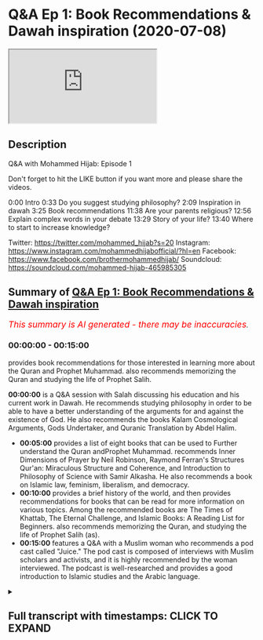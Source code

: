 # Q&A Ep 1: Book Recommendations & Dawah inspiration (2020-07-08)

<iframe loading='lazy' src='https://www.youtube.com/embed/zCfvKD88BEg'></iframe>

## Description

Q&A with Mohammed Hijab: Episode 1

Don't forget to hit the LIKE button if you want more and please share the videos. 

0:00 Intro
0:33 Do you suggest studying philosophy?
2:09 Inspiration in dawah
3:25 Book recommendations
11:38 Are your parents religious?
12:56 Explain complex words in your debate
13:29 Story of your life?
13:40 Where to start to increase knowledge?

Twitter: https://twitter.com/mohammed_hijab?s=20
Instagram: https://www.instagram.com/mohammedhijabofficial/?hl=en
Facebook: https://www.facebook.com/brothermohammedhijab/
Soundcloud: https://soundcloud.com/mohammed-hijab-465985305

## Summary of [Q&A Ep 1: Book Recommendations & Dawah inspiration](https://www.youtube.com/watch?v=zCfvKD88BEg)


*<span style="color:red; font-size:125%">This summary is AI generated - there may be inaccuracies</span>. [](/)*

### <a onclick="modifyYTiframeseektime('0')">00:00:00</a> - <a onclick="modifyYTiframeseektime('900')">00:15:00</a>

provides book recommendations for those interested in learning more about the Quran and Prophet Muhammad.  also recommends memorizing the Quran and studying the life of Prophet Salih.

**<a onclick="modifyYTiframeseektime('0')">00:00:00</a>** is a Q&A session with Salah discussing his education and his current work in Dawah. He recommends studying philosophy in order to be able to have a better understanding of the arguments for and against the existence of God. He also recommends the books Kalam Cosmological Arguments, Gods Undertaker, and Quranic Translation by Abdel Halim.
* **<a onclick="modifyYTiframeseektime('300')">00:05:00</a>**  provides a list of eight books that can be used to Further understand the Quran andProphet Muhammad. recommends Inner Dimensions of Prayer by Neil Robinson, Raymond Ferran's Structures Qur'an: Miraculous Structure and Coherence, and Introduction to Philosophy of Science with Samir Alkasha. He also recommends a book on Islamic law, feminism, liberalism, and democracy.
* **<a onclick="modifyYTiframeseektime('600')">00:10:00</a>** provides a brief history of the world, and then provides recommendations for books that can be read for more information on various topics. Among the recommended books are The Times of Khattab, The Eternal Challenge, and Islamic Books: A Reading List for Beginners.  also recommends memorizing the Quran, and studying the life of Prophet Salih (as).
* **<a onclick="modifyYTiframeseektime('900')">00:15:00</a>**  features a Q&A with a Muslim woman who recommends a pod cast called "Juice." The pod cast is composed of interviews with Muslim scholars and activists, and it is highly recommended by the woman interviewed. The podcast is well-researched and provides a good introduction to Islamic studies and the Arabic language.

<details><summary><h2>Full transcript with timestamps: CLICK TO EXPAND</h2></summary>

<a onclick="modifyYTiframeseektime('0')">0:00:00</a> [Music]  
<a onclick="modifyYTiframeseektime('5')">0:00:05</a> Salam alaikum warahmatullahi oh but I  
<a onclick="modifyYTiframeseektime('7')">0:00:07</a> care - how're you guys doing  
<a onclick="modifyYTiframeseektime('10')">0:00:10</a> this is just something I've never done  
<a onclick="modifyYTiframeseektime('12')">0:00:12</a> before actually it's a Q & A session  
<a onclick="modifyYTiframeseektime('15')">0:00:15</a> where I'm looking at some of the  
<a onclick="modifyYTiframeseektime('17')">0:00:17</a> questions that you have put in the  
<a onclick="modifyYTiframeseektime('19')">0:00:19</a> community page of smart agenda which I'm  
<a onclick="modifyYTiframeseektime('24')">0:00:24</a> sure you've already subscribed to this  
<a onclick="modifyYTiframeseektime('25')">0:00:25</a> channel is a very important Channel hang  
<a onclick="modifyYTiframeseektime('30')">0:00:30</a> on to your seats so the first question  
<a onclick="modifyYTiframeseektime('33')">0:00:33</a> was what does his education consist of  
<a onclick="modifyYTiframeseektime('36')">0:00:36</a> and what would you recommend people just  
<a onclick="modifyYTiframeseektime('39')">0:00:39</a> and would he recommend people to study  
<a onclick="modifyYTiframeseektime('41')">0:00:41</a> philosophy a question from Norway okay  
<a onclick="modifyYTiframeseektime('45')">0:00:45</a> so my training or actual qualifications  
<a onclick="modifyYTiframeseektime('50')">0:00:50</a> in the Universities has been things like  
<a onclick="modifyYTiframeseektime('53')">0:00:53</a> political philosophy or other no  
<a onclick="modifyYTiframeseektime('56')">0:00:56</a> politics degree and focus a lot on  
<a onclick="modifyYTiframeseektime('58')">0:00:58</a> political philosophy history Islamic  
<a onclick="modifyYTiframeseektime('63')">0:01:03</a> Studies theology these kinds of  
<a onclick="modifyYTiframeseektime('67')">0:01:07</a> obviously these are these are the areas  
<a onclick="modifyYTiframeseektime('69')">0:01:09</a> that I've actually completed and  
<a onclick="modifyYTiframeseektime('71')">0:01:11</a> continue to do work in and and yeah  
<a onclick="modifyYTiframeseektime('76')">0:01:16</a> these are the and these are the things  
<a onclick="modifyYTiframeseektime('78')">0:01:18</a> I'm qualified and really but in terms of  
<a onclick="modifyYTiframeseektime('80')">0:01:20</a> do I recommend people to study  
<a onclick="modifyYTiframeseektime('84')">0:01:24</a> philosophy well I think that there are  
<a onclick="modifyYTiframeseektime('87')">0:01:27</a> some philosophies that are going to be  
<a onclick="modifyYTiframeseektime('88')">0:01:28</a> very important in the public discourse  
<a onclick="modifyYTiframeseektime('90')">0:01:30</a> so for example moral philosophy and  
<a onclick="modifyYTiframeseektime('92')">0:01:32</a> political philosophy in particular for  
<a onclick="modifyYTiframeseektime('95')">0:01:35</a> those who have a firm faith or grounding  
<a onclick="modifyYTiframeseektime('100')">0:01:40</a> in the faith I do recommend that those  
<a onclick="modifyYTiframeseektime('102')">0:01:42</a> two kinds of philosophy political  
<a onclick="modifyYTiframeseektime('104')">0:01:44</a> philosophy moral philosophy you could  
<a onclick="modifyYTiframeseektime('108')">0:01:48</a> add to a philosophy of science and you  
<a onclick="modifyYTiframeseektime('109')">0:01:49</a> can also add to a philosophy of religion  
<a onclick="modifyYTiframeseektime('110')">0:01:50</a> those four types of philosophy I think  
<a onclick="modifyYTiframeseektime('113')">0:01:53</a> are very important to discussion so I  
<a onclick="modifyYTiframeseektime('116')">0:01:56</a> would recommend if who that have a very  
<a onclick="modifyYTiframeseektime('119')">0:01:59</a> you know an okay understanding of the  
<a onclick="modifyYTiframeseektime('122')">0:02:02</a> you know a solid foundation if you like  
<a onclick="modifyYTiframeseektime('124')">0:02:04</a> in Islamic studies Islamic Sciences the  
<a onclick="modifyYTiframeseektime('127')">0:02:07</a> second question my question is what made  
<a onclick="modifyYTiframeseektime('129')">0:02:09</a> him decide to get involved in Dawa  
<a onclick="modifyYTiframeseektime('131')">0:02:11</a> and who is his biggest inspiration in  
<a onclick="modifyYTiframeseektime('133')">0:02:13</a> the field obviously the field of Dawa  
<a onclick="modifyYTiframeseektime('136')">0:02:16</a> goes back to the prophets yes so the  
<a onclick="modifyYTiframeseektime('138')">0:02:18</a> biggest inspirations in that sense would  
<a onclick="modifyYTiframeseektime('140')">0:02:20</a> be the prophets of Muhammad sallallahu  
<a onclick="modifyYTiframeseektime('142')">0:02:22</a> wasallam but for Abraham Moses Jesus etc  
<a onclick="modifyYTiframeseektime('146')">0:02:26</a> but if we're talking about like in  
<a onclick="modifyYTiframeseektime('149')">0:02:29</a> recent history then definitely I watch  
<a onclick="modifyYTiframeseektime('151')">0:02:31</a> the you know the material of Ahmed  
<a onclick="modifyYTiframeseektime('154')">0:02:34</a> Deedat and zakir naik and all of these  
<a onclick="modifyYTiframeseektime('157')">0:02:37</a> people growing up and certainly even  
<a onclick="modifyYTiframeseektime('160')">0:02:40</a> people and the organization working with  
<a onclick="modifyYTiframeseektime('162')">0:02:42</a> now like him green and hamza sources all  
<a onclick="modifyYTiframeseektime('166')">0:02:46</a> these individuals who preceded me in  
<a onclick="modifyYTiframeseektime('169')">0:02:49</a> doing the good work and I learnt from  
<a onclick="modifyYTiframeseektime('171')">0:02:51</a> all of those people I've learnt from  
<a onclick="modifyYTiframeseektime('173')">0:02:53</a> people doing Dawa in in those fields in  
<a onclick="modifyYTiframeseektime('176')">0:02:56</a> particular I am particularly interested  
<a onclick="modifyYTiframeseektime('179')">0:02:59</a> with the style of Ahmed Deedat I think  
<a onclick="modifyYTiframeseektime('181')">0:03:01</a> his thing is when I was younger growing  
<a onclick="modifyYTiframeseektime('183')">0:03:03</a> up and watching his stuff that he was a  
<a onclick="modifyYTiframeseektime('186')">0:03:06</a> real inspiration to me  
<a onclick="modifyYTiframeseektime('187')">0:03:07</a> he had that fiery kind of style which  
<a onclick="modifyYTiframeseektime('194')">0:03:14</a> was very strong like he he he he had  
<a onclick="modifyYTiframeseektime('198')">0:03:18</a> great confidence which I realized  
<a onclick="modifyYTiframeseektime('200')">0:03:20</a> especially in this field was the key  
<a onclick="modifyYTiframeseektime('203')">0:03:23</a> ingredient to success so this one this  
<a onclick="modifyYTiframeseektime('206')">0:03:26</a> guy wrote book recommendations book  
<a onclick="modifyYTiframeseektime('208')">0:03:28</a> recommendations book recommendations and  
<a onclick="modifyYTiframeseektime('210')">0:03:30</a> I've I've heard a lot of people ask me  
<a onclick="modifyYTiframeseektime('213')">0:03:33</a> there's a lot of times before I just  
<a onclick="modifyYTiframeseektime('215')">0:03:35</a> don't know where to start  
<a onclick="modifyYTiframeseektime('216')">0:03:36</a> because there's so many books you can  
<a onclick="modifyYTiframeseektime('218')">0:03:38</a> start with but let me let me address  
<a onclick="modifyYTiframeseektime('221')">0:03:41</a> like maybe give you five or ten books  
<a onclick="modifyYTiframeseektime('223')">0:03:43</a> and that maybe will be of use to you  
<a onclick="modifyYTiframeseektime('226')">0:03:46</a> which will be I think good good for you  
<a onclick="modifyYTiframeseektime('230')">0:03:50</a> in terms of like learning so I'd go with  
<a onclick="modifyYTiframeseektime('235')">0:03:55</a> obviously get a nice translation of  
<a onclick="modifyYTiframeseektime('238')">0:03:58</a> Quran I like the translation Abdel Halim  
<a onclick="modifyYTiframeseektime('241')">0:04:01</a> is very good he will Halim he's a  
<a onclick="modifyYTiframeseektime('246')">0:04:06</a> professor so as universities got a nice  
<a onclick="modifyYTiframeseektime('248')">0:04:08</a> translation I like his translation of  
<a onclick="modifyYTiframeseektime('249')">0:04:09</a> the Quran  
<a onclick="modifyYTiframeseektime('252')">0:04:12</a> in terms of my own books obviously the  
<a onclick="modifyYTiframeseektime('258')">0:04:18</a> one I would recommend would be Kalam  
<a onclick="modifyYTiframeseektime('259')">0:04:19</a> cosmological arguments because that one  
<a onclick="modifyYTiframeseektime('262')">0:04:22</a> has if you're interested in like the  
<a onclick="modifyYTiframeseektime('265')">0:04:25</a> arguments for God's existence it's got  
<a onclick="modifyYTiframeseektime('266')">0:04:26</a> what I think are some of the main  
<a onclick="modifyYTiframeseektime('268')">0:04:28</a> arguments I've written other arguments  
<a onclick="modifyYTiframeseektime('271')">0:04:31</a> for other books but this one is the main  
<a onclick="modifyYTiframeseektime('273')">0:04:33</a> one I would recommend the divine reality  
<a onclick="modifyYTiframeseektime('276')">0:04:36</a> of hamsa sources I think he's done a  
<a onclick="modifyYTiframeseektime('279')">0:04:39</a> really good job in once again in the  
<a onclick="modifyYTiframeseektime('282')">0:04:42</a> field of trying to prove God's existence  
<a onclick="modifyYTiframeseektime('284')">0:04:44</a> summarizing the key arguments the main  
<a onclick="modifyYTiframeseektime('286')">0:04:46</a> arguments there are other ones like to  
<a onclick="modifyYTiframeseektime('290')">0:04:50</a> be fair gods Undertaker by John Lennox I  
<a onclick="modifyYTiframeseektime('293')">0:04:53</a> think is a very good book for someone  
<a onclick="modifyYTiframeseektime('295')">0:04:55</a> who wants to know key arguments for  
<a onclick="modifyYTiframeseektime('298')">0:04:58</a> God's existence I think that he also  
<a onclick="modifyYTiframeseektime('302')">0:05:02</a> does a good job in that book so that's  
<a onclick="modifyYTiframeseektime('304')">0:05:04</a> that's for for example and therefore  
<a onclick="modifyYTiframeseektime('306')">0:05:06</a> God's existence these are these are the  
<a onclick="modifyYTiframeseektime('310')">0:05:10</a> books in terms of now moving on to the  
<a onclick="modifyYTiframeseektime('312')">0:05:12</a> prophethood of Muhammad al-amin and what  
<a onclick="modifyYTiframeseektime('317')">0:05:17</a> books would be nice in that in that  
<a onclick="modifyYTiframeseektime('319')">0:05:19</a> regard  
<a onclick="modifyYTiframeseektime('319')">0:05:19</a> maybe start with something mmm like  
<a onclick="modifyYTiframeseektime('325')">0:05:25</a> actually have a serie of the Prophet  
<a onclick="modifyYTiframeseektime('327')">0:05:27</a> Muhammad Allah Allah also with the  
<a onclick="modifyYTiframeseektime('328')">0:05:28</a> sealed nectar in the English language  
<a onclick="modifyYTiframeseektime('332')">0:05:32</a> this this book is well written if  
<a onclick="modifyYTiframeseektime('334')">0:05:34</a> actually I think won some prizes in  
<a onclick="modifyYTiframeseektime('337')">0:05:37</a> awards Mubarak for a embark War II I  
<a onclick="modifyYTiframeseektime('341')">0:05:41</a> don't know how they pronounce his name  
<a onclick="modifyYTiframeseektime('342')">0:05:42</a> but he's an Indian scholar he's written  
<a onclick="modifyYTiframeseektime('345')">0:05:45</a> this and it's been translated into  
<a onclick="modifyYTiframeseektime('346')">0:05:46</a> English and the translation is actually  
<a onclick="modifyYTiframeseektime('348')">0:05:48</a> quite decent I recommend so that's in  
<a onclick="modifyYTiframeseektime('352')">0:05:52</a> terms of ceará in terms of now the Quran  
<a onclick="modifyYTiframeseektime('358')">0:05:58</a> itself and some of the million Arabic  
<a onclick="modifyYTiframeseektime('361')">0:06:01</a> languages some really beautiful books  
<a onclick="modifyYTiframeseektime('363')">0:06:03</a> but I'm going to try and keep English  
<a onclick="modifyYTiframeseektime('366')">0:06:06</a> but in terms of the the English language  
<a onclick="modifyYTiframeseektime('369')">0:06:09</a> okay a book like maybe something to do  
<a onclick="modifyYTiframeseektime('373')">0:06:13</a> with linguistic miracles of Quran  
<a onclick="modifyYTiframeseektime('376')">0:06:16</a> which I think there's a book written by  
<a onclick="modifyYTiframeseektime('379')">0:06:19</a> Neil Robinson on on this I forget the  
<a onclick="modifyYTiframeseektime('384')">0:06:24</a> name of the book actually ready at some  
<a onclick="modifyYTiframeseektime('386')">0:06:26</a> time ago but I think it's quite good for  
<a onclick="modifyYTiframeseektime('388')">0:06:28</a> for for for that and Raymond Ferran has  
<a onclick="modifyYTiframeseektime('392')">0:06:32</a> a really interesting book on the  
<a onclick="modifyYTiframeseektime('394')">0:06:34</a> structures the Quran the the the  
<a onclick="modifyYTiframeseektime('397')">0:06:37</a> miraculous kind of structure on which is  
<a onclick="modifyYTiframeseektime('401')">0:06:41</a> academically RINs were very well-written  
<a onclick="modifyYTiframeseektime('404')">0:06:44</a> and it's based on classical works as  
<a onclick="modifyYTiframeseektime('406')">0:06:46</a> well so this will show you like how the  
<a onclick="modifyYTiframeseektime('408')">0:06:48</a> Quran is structurally coherent and stuff  
<a onclick="modifyYTiframeseektime('412')">0:06:52</a> like that it's a really beautiful book  
<a onclick="modifyYTiframeseektime('416')">0:06:56</a> so I've given you I think I've given you  
<a onclick="modifyYTiframeseektime('419')">0:06:59</a> eight books so far I'll give you two  
<a onclick="modifyYTiframeseektime('420')">0:07:00</a> more okay I'll give you two more so  
<a onclick="modifyYTiframeseektime('424')">0:07:04</a> we've got something on like the  
<a onclick="modifyYTiframeseektime('425')">0:07:05</a> linguistic miracle we've got something  
<a onclick="modifyYTiframeseektime('427')">0:07:07</a> on the arguments for God's existence got  
<a onclick="modifyYTiframeseektime('429')">0:07:09</a> some kind of process alarm let me give  
<a onclick="modifyYTiframeseektime('431')">0:07:11</a> you something on spirituality it is a  
<a onclick="modifyYTiframeseektime('432')">0:07:12</a> nice book called inner dimensions of  
<a onclick="modifyYTiframeseektime('437')">0:07:17</a> Prayer okay I'm Joe Zia  
<a onclick="modifyYTiframeseektime('439')">0:07:19</a> I think this is a very good book for  
<a onclick="modifyYTiframeseektime('441')">0:07:21</a> spirituality if you want to know as we  
<a onclick="modifyYTiframeseektime('444')">0:07:24</a> think we pray all the time or at least  
<a onclick="modifyYTiframeseektime('446')">0:07:26</a> we should be praying five times a day  
<a onclick="modifyYTiframeseektime('447')">0:07:27</a> but in terms of focusing on the inner  
<a onclick="modifyYTiframeseektime('450')">0:07:30</a> dimensions the spiritual aspects of  
<a onclick="modifyYTiframeseektime('453')">0:07:33</a> Prayer and that they have a good  
<a onclick="modifyYTiframeseektime('454')">0:07:34</a> translation to the English language is  
<a onclick="modifyYTiframeseektime('456')">0:07:36</a> very beautiful very beautiful  
<a onclick="modifyYTiframeseektime('458')">0:07:38</a> translation and in terms of why I also  
<a onclick="modifyYTiframeseektime('463')">0:07:43</a> recommend to be honest here I recommend  
<a onclick="modifyYTiframeseektime('464')">0:07:44</a> a book and I'll give you two more right  
<a onclick="modifyYTiframeseektime('467')">0:07:47</a> I recommend a book and fit or Islamic  
<a onclick="modifyYTiframeseektime('471')">0:07:51</a> law  
<a onclick="modifyYTiframeseektime('471')">0:07:51</a> I recommend obviously from just choose  
<a onclick="modifyYTiframeseektime('476')">0:07:56</a> the method we follow right that's why I  
<a onclick="modifyYTiframeseektime('478')">0:07:58</a> believe but in terms of what I thought  
<a onclick="modifyYTiframeseektime('480')">0:08:00</a> was useful to me the hammer light method  
<a onclick="modifyYTiframeseektime('484')">0:08:04</a> was a little filk translated by a hat  
<a onclick="modifyYTiframeseektime('488')">0:08:08</a> and hatch in his orange cover this is  
<a onclick="modifyYTiframeseektime('491')">0:08:11</a> pretty good introduction to humbly  
<a onclick="modifyYTiframeseektime('494')">0:08:14</a> effect if you're if normal happy if you  
<a onclick="modifyYTiframeseektime('497')">0:08:17</a> want to kind of see ray obviously  
<a onclick="modifyYTiframeseektime('499')">0:08:19</a> originally written by macadam and rocker  
<a onclick="modifyYTiframeseektime('501')">0:08:21</a> to see but he's translated well into  
<a onclick="modifyYTiframeseektime('502')">0:08:22</a> English so I liked it and got like  
<a onclick="modifyYTiframeseektime('505')">0:08:25</a> student note so you can put notes on it  
<a onclick="modifyYTiframeseektime('507')">0:08:27</a> on the side as well  
<a onclick="modifyYTiframeseektime('509')">0:08:29</a> and maybe you can get translational how  
<a onclick="modifyYTiframeseektime('511')">0:08:31</a> is Rp de thing is well to see to see  
<a onclick="modifyYTiframeseektime('514')">0:08:34</a> like a normative creed book it would be  
<a onclick="modifyYTiframeseektime('517')">0:08:37</a> nice to read something like that so this  
<a onclick="modifyYTiframeseektime('520')">0:08:40</a> is a mixed bag of things that you could  
<a onclick="modifyYTiframeseektime('523')">0:08:43</a> inshallah read obviously if you guys  
<a onclick="modifyYTiframeseektime('526')">0:08:46</a> want this is something on top of my head  
<a onclick="modifyYTiframeseektime('529')">0:08:49</a> but if you wanted philosophy and stuff  
<a onclick="modifyYTiframeseektime('532')">0:08:52</a> like that then to be honest with you  
<a onclick="modifyYTiframeseektime('534')">0:08:54</a> guys I'd say start with the introduction  
<a onclick="modifyYTiframeseektime('536')">0:08:56</a> books you know start with the  
<a onclick="modifyYTiframeseektime('538')">0:08:58</a> introduction books the introduction to  
<a onclick="modifyYTiframeseektime('540')">0:09:00</a> introduction to feminism introduction to  
<a onclick="modifyYTiframeseektime('542')">0:09:02</a> liberalism introduction they've got this  
<a onclick="modifyYTiframeseektime('544')">0:09:04</a> these small books they're very good  
<a onclick="modifyYTiframeseektime('549')">0:09:09</a> actually to be honest introduction to  
<a onclick="modifyYTiframeseektime('552')">0:09:12</a> philosophy of science with Samir al  
<a onclick="modifyYTiframeseektime('553')">0:09:13</a> kasha introduction to Mohammed Jonathan  
<a onclick="modifyYTiframeseektime('558')">0:09:18</a> Brown I just had a conversation with him  
<a onclick="modifyYTiframeseektime('560')">0:09:20</a> he's written one of those instruction  
<a onclick="modifyYTiframeseektime('561')">0:09:21</a> books introduction to feminism I forget  
<a onclick="modifyYTiframeseektime('566')">0:09:26</a> the name of the woman who wrote it but  
<a onclick="modifyYTiframeseektime('567')">0:09:27</a> it's quite good if you want to have the  
<a onclick="modifyYTiframeseektime('568')">0:09:28</a> depth and or some kind of understanding  
<a onclick="modifyYTiframeseektime('570')">0:09:30</a> in that introduction to liberalism  
<a onclick="modifyYTiframeseektime('572')">0:09:32</a> introduction to democracy introduction  
<a onclick="modifyYTiframeseektime('574')">0:09:34</a> to and so on and so forth this will give  
<a onclick="modifyYTiframeseektime('576')">0:09:36</a> you a good this will give you a good  
<a onclick="modifyYTiframeseektime('578')">0:09:38</a> background or good good introduction as  
<a onclick="modifyYTiframeseektime('581')">0:09:41</a> it says on the tin so yeah  
<a onclick="modifyYTiframeseektime('585')">0:09:45</a> start with that ok and I want to say to  
<a onclick="modifyYTiframeseektime('587')">0:09:47</a> you also make use of use resources  
<a onclick="modifyYTiframeseektime('589')">0:09:49</a> online so if you're trying to study for  
<a onclick="modifyYTiframeseektime('591')">0:09:51</a> example historical time piers there's  
<a onclick="modifyYTiframeseektime('593')">0:09:53</a> actually a really nice book is I think  
<a onclick="modifyYTiframeseektime('596')">0:09:56</a> it's called a brief history of the  
<a onclick="modifyYTiframeseektime('598')">0:09:58</a> worlds this is actually a book which  
<a onclick="modifyYTiframeseektime('602')">0:10:02</a> basically tries to cover encapsulate all  
<a onclick="modifyYTiframeseektime('604')">0:10:04</a> of world's history it's not that big is  
<a onclick="modifyYTiframeseektime('607')">0:10:07</a> it's actually a fun read so if you get a  
<a onclick="modifyYTiframeseektime('610')">0:10:10</a> chance because this will be like more  
<a onclick="modifyYTiframeseektime('612')">0:10:12</a> historical and yeah why not as a brief  
<a onclick="modifyYTiframeseektime('615')">0:10:15</a> history of the worlds is a nice book in  
<a onclick="modifyYTiframeseektime('618')">0:10:18</a> terms of stuffs here have some sexier  
<a onclick="modifyYTiframeseektime('620')">0:10:20</a> books okay and the obvious choice is to  
<a onclick="modifyYTiframeseektime('624')">0:10:24</a> fcm kefir ok Tessier urban kefir yeah  
<a onclick="modifyYTiframeseektime('628')">0:10:28</a> why not get that and whilst one the  
<a onclick="modifyYTiframeseektime('630')">0:10:30</a> topic of interest is why not get a bidet  
<a onclick="modifyYTiframeseektime('633')">0:10:33</a> inhaler but not all of it  
<a onclick="modifyYTiframeseektime('634')">0:10:34</a> for example the  
<a onclick="modifyYTiframeseektime('636')">0:10:36</a> times Khattab in Milan it's been  
<a onclick="modifyYTiframeseektime('639')">0:10:39</a> translated into English so you can have  
<a onclick="modifyYTiframeseektime('641')">0:10:41</a> the silence that they have judgments  
<a onclick="modifyYTiframeseektime('642')">0:10:42</a> very beautiful in glish as well  
<a onclick="modifyYTiframeseektime('645')">0:10:45</a> translated into English so you can get  
<a onclick="modifyYTiframeseektime('647')">0:10:47</a> that as well so have a tough sealed book  
<a onclick="modifyYTiframeseektime('649')">0:10:49</a> have something for those signs was  
<a onclick="modifyYTiframeseektime('650')">0:10:50</a> called eschatology you know apocalyptic  
<a onclick="modifyYTiframeseektime('653')">0:10:53</a> texts or eschatological texts so some  
<a onclick="modifyYTiframeseektime('657')">0:10:57</a> some something like the end times will  
<a onclick="modifyYTiframeseektime('659')">0:10:59</a> be very good  
<a onclick="modifyYTiframeseektime('661')">0:11:01</a> I recommend that and this book here is  
<a onclick="modifyYTiframeseektime('664')">0:11:04</a> very important it's called the eternal  
<a onclick="modifyYTiframeseektime('667')">0:11:07</a> challenge by Mohammed das it's also  
<a onclick="modifyYTiframeseektime('670')">0:11:10</a> another thing I forgot to mention which  
<a onclick="modifyYTiframeseektime('673')">0:11:13</a> is actually translated in English I  
<a onclick="modifyYTiframeseektime('674')">0:11:14</a> think that that will suffice for now in  
<a onclick="modifyYTiframeseektime('676')">0:11:16</a> Chawla obviously if I want to do a  
<a onclick="modifyYTiframeseektime('680')">0:11:20</a> proper reading list I've actually done  
<a onclick="modifyYTiframeseektime('681')">0:11:21</a> an entire like for our episode on  
<a onclick="modifyYTiframeseektime('685')">0:11:25</a> Islamic books write my name and put  
<a onclick="modifyYTiframeseektime('688')">0:11:28</a> reading list Islamic reading list I have  
<a onclick="modifyYTiframeseektime('690')">0:11:30</a> a massive reading list serious one but  
<a onclick="modifyYTiframeseektime('693')">0:11:33</a> that's for later on if your few read  
<a onclick="modifyYTiframeseektime('696')">0:11:36</a> those ones maybe ice parents religious  
<a onclick="modifyYTiframeseektime('699')">0:11:39</a> who convinced him to be a daya I mean I  
<a onclick="modifyYTiframeseektime('701')">0:11:41</a> would this whole concept of religiosity  
<a onclick="modifyYTiframeseektime('704')">0:11:44</a> like where does it start with and but I  
<a onclick="modifyYTiframeseektime('706')">0:11:46</a> would say my mom is religious and  
<a onclick="modifyYTiframeseektime('707')">0:11:47</a> practicing my father has been  
<a onclick="modifyYTiframeseektime('709')">0:11:49</a> oscillating from okay his life and and  
<a onclick="modifyYTiframeseektime('713')">0:11:53</a> you know I wouldn't consider it like  
<a onclick="modifyYTiframeseektime('715')">0:11:55</a> hamdulillah now he's becoming more  
<a onclick="modifyYTiframeseektime('716')">0:11:56</a> religious so who convinced me to be a  
<a onclick="modifyYTiframeseektime('719')">0:11:59</a> diet no one no human being it was just  
<a onclick="modifyYTiframeseektime('722')">0:12:02</a> something I wanted to do it was a  
<a onclick="modifyYTiframeseektime('724')">0:12:04</a> something I became but there's a there's  
<a onclick="modifyYTiframeseektime('728')">0:12:08</a> an interesting story my mom gives me all  
<a onclick="modifyYTiframeseektime('730')">0:12:10</a> the time he said before I was born like  
<a onclick="modifyYTiframeseektime('733')">0:12:13</a> my mom couldn't get pregnant for seven  
<a onclick="modifyYTiframeseektime('735')">0:12:15</a> years and then she went to the cabin  
<a onclick="modifyYTiframeseektime('737')">0:12:17</a> drank some Zamzam water power and this  
<a onclick="modifyYTiframeseektime('739')">0:12:19</a> is the legend goes and then and then she  
<a onclick="modifyYTiframeseektime('743')">0:12:23</a> made she went oh I that she has a son  
<a onclick="modifyYTiframeseektime('747')">0:12:27</a> who is a daya apparently so she said no  
<a onclick="modifyYTiframeseektime('750')">0:12:30</a> she made a long draw in Arabic and a  
<a onclick="modifyYTiframeseektime('753')">0:12:33</a> part of it was that the person because  
<a onclick="modifyYTiframeseektime('756')">0:12:36</a> you have it I'm I'm this her second  
<a onclick="modifyYTiframeseektime('759')">0:12:39</a> child so she wanted the boy sure they  
<a onclick="modifyYTiframeseektime('762')">0:12:42</a> had to go she made that for a boy he was  
<a onclick="modifyYTiframeseektime('765')">0:12:45</a> a diagnosed or of Islam and this and  
<a onclick="modifyYTiframeseektime('768')">0:12:48</a> and clearly that diet is still to be  
<a onclick="modifyYTiframeseektime('770')">0:12:50</a> answered but this is how the legend how  
<a onclick="modifyYTiframeseektime('775')">0:12:55</a> the legend goes explain some of the  
<a onclick="modifyYTiframeseektime('778')">0:12:58</a> complex words or references you uses  
<a onclick="modifyYTiframeseektime('781')">0:13:01</a> during debate well I mean that that's  
<a onclick="modifyYTiframeseektime('783')">0:13:03</a> gonna require you know some kind of  
<a onclick="modifyYTiframeseektime('785')">0:13:05</a> lecture or something isn't it  
<a onclick="modifyYTiframeseektime('786')">0:13:06</a> we have to see what kind of words we're  
<a onclick="modifyYTiframeseektime('788')">0:13:08</a> talking about and yeah every debate has  
<a onclick="modifyYTiframeseektime('791')">0:13:11</a> different things that we have to speak  
<a onclick="modifyYTiframeseektime('794')">0:13:14</a> about and therefore sometimes you have  
<a onclick="modifyYTiframeseektime('796')">0:13:16</a> some terminologies which are not known  
<a onclick="modifyYTiframeseektime('797')">0:13:17</a> to the lay audience but you know it's a  
<a onclick="modifyYTiframeseektime('803')">0:13:23</a> good opportunity for you to get a  
<a onclick="modifyYTiframeseektime('804')">0:13:24</a> notepad put them in your keywords and go  
<a onclick="modifyYTiframeseektime('808')">0:13:28</a> check them on your own time we want to  
<a onclick="modifyYTiframeseektime('810')">0:13:30</a> know the story of his life okay well  
<a onclick="modifyYTiframeseektime('814')">0:13:34</a> this is a long story and I don't I don't  
<a onclick="modifyYTiframeseektime('818')">0:13:38</a> know if I can I don't know where to  
<a onclick="modifyYTiframeseektime('820')">0:13:40</a> start where to start when it comes to  
<a onclick="modifyYTiframeseektime('822')">0:13:42</a> increasing our knowledge about Islam and  
<a onclick="modifyYTiframeseektime('824')">0:13:44</a> other topics at speakers corner  
<a onclick="modifyYTiframeseektime('828')">0:13:48</a> philosophy history other religions  
<a onclick="modifyYTiframeseektime('830')">0:13:50</a> science challenging Western values start  
<a onclick="modifyYTiframeseektime('835')">0:13:55</a> by the Quran so with the Quran  
<a onclick="modifyYTiframeseektime('838')">0:13:58</a> memorizing the Quran have a program of  
<a onclick="modifyYTiframeseektime('841')">0:14:01</a> memorization honestly take this  
<a onclick="modifyYTiframeseektime('843')">0:14:03</a> seriously if you want to take any advice  
<a onclick="modifyYTiframeseektime('844')">0:14:04</a> from me I'm going to give you this the  
<a onclick="modifyYTiframeseektime('846')">0:14:06</a> straightforward advice learn how to read  
<a onclick="modifyYTiframeseektime('848')">0:14:08</a> the Quran relearn how to understand the  
<a onclick="modifyYTiframeseektime('851')">0:14:11</a> Quran okay learn what allah subhanaw  
<a onclick="modifyYTiframeseektime('855')">0:14:15</a> taala is communicating to you and learn  
<a onclick="modifyYTiframeseektime('858')">0:14:18</a> about the Prophet SAW salem's life and  
<a onclick="modifyYTiframeseektime('859')">0:14:19</a> also learn something about the laws of  
<a onclick="modifyYTiframeseektime('862')">0:14:22</a> Allah this is a simple thing and who  
<a onclick="modifyYTiframeseektime('864')">0:14:24</a> Allah is this is the study of Arpita  
<a onclick="modifyYTiframeseektime('866')">0:14:26</a> like those those things there start with  
<a onclick="modifyYTiframeseektime('870')">0:14:30</a> that and spend time with that don't  
<a onclick="modifyYTiframeseektime('872')">0:14:32</a> think okay I've done it now I already  
<a onclick="modifyYTiframeseektime('874')">0:14:34</a> know it's keep going by this is advice  
<a onclick="modifyYTiframeseektime('876')">0:14:36</a> to me like I'm giving myself advice you  
<a onclick="modifyYTiframeseektime('880')">0:14:40</a> wanna really focus on those things you  
<a onclick="modifyYTiframeseektime('882')">0:14:42</a> know and it's if you focus on them  
<a onclick="modifyYTiframeseektime('885')">0:14:45</a> properly it will take you some time to  
<a onclick="modifyYTiframeseektime('887')">0:14:47</a> get to to get to where you want to be  
<a onclick="modifyYTiframeseektime('892')">0:14:52</a> you know I'll tell you one resource  
<a onclick="modifyYTiframeseektime('893')">0:14:53</a> which I found interesting or lie in  
<a onclick="modifyYTiframeseektime('895')">0:14:55</a> English language is maybe good ten years  
<a onclick="modifyYTiframeseektime('899')">0:14:59</a> ago now I listen to Bayon  
<a onclick="modifyYTiframeseektime('902')">0:15:02</a> nominally hunt that a nice pod podcast  
<a onclick="modifyYTiframeseektime('906')">0:15:06</a> of juice um I'm not sure of his  
<a onclick="modifyYTiframeseektime('908')">0:15:08</a> subsequent works or what he's been doing  
<a onclick="modifyYTiframeseektime('911')">0:15:11</a> since but that particular podcast I  
<a onclick="modifyYTiframeseektime('914')">0:15:14</a> listened to all of it it was brilliant  
<a onclick="modifyYTiframeseektime('917')">0:15:17</a> it was fantastic if you listen to that  
<a onclick="modifyYTiframeseektime('919')">0:15:19</a> particular podcast for just am it will  
<a onclick="modifyYTiframeseektime('922')">0:15:22</a> give you a nice beginning and I start to  
<a onclick="modifyYTiframeseektime('925')">0:15:25</a> Quranic studies learning about the  
<a onclick="modifyYTiframeseektime('927')">0:15:27</a> Arabic language certain words how it's  
<a onclick="modifyYTiframeseektime('929')">0:15:29</a> used he brings the Quran to life for  
<a onclick="modifyYTiframeseektime('931')">0:15:31</a> life does a really good job so I'd  
<a onclick="modifyYTiframeseektime('933')">0:15:33</a> recommend I really would recommend her  
<a onclick="modifyYTiframeseektime('942')">0:15:42</a> you  
</details>